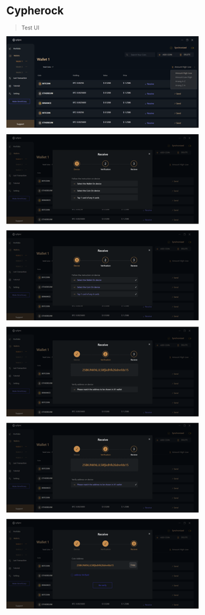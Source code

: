 # Cypherock

> Test UI

<p class="text-center"><img src="./images/Home.png"></p>
<p class="text-center"><img src="./images/Modal1.png"></p>
<p class="text-center"><img src="./images/Modal1_completed.png"></p>
<p class="text-center"><img src="./images/Modal2.png"></p>
<p class="text-center"><img src="./images/Modal2_completed.png"></p>
<p class="text-center"><img src="./images/Modal3.png"></p>
